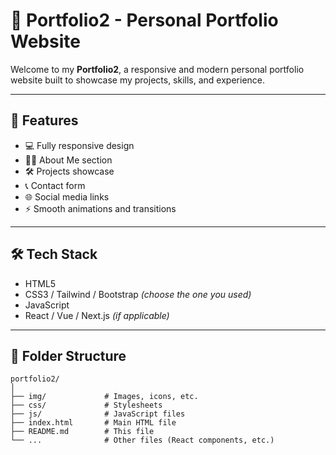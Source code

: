# 💼 Portfolio2 - Personal Portfolio Website

Welcome to my **Portfolio2**, a responsive and modern personal portfolio website built to showcase my projects, skills, and experience.


---

## 🚀 Features

- 💻 Fully responsive design
- 🧑‍💼 About Me section
- 🛠️ Projects showcase
- 📞 Contact form
- 🌐 Social media links
- ⚡ Smooth animations and transitions

---

## 🛠️ Tech Stack

- HTML5  
- CSS3 / Tailwind / Bootstrap *(choose the one you used)*  
- JavaScript  
- React / Vue / Next.js *(if applicable)*

---

## 📁 Folder Structure

```plaintext
portfolio2/
│
├── img/             # Images, icons, etc.
├── css/             # Stylesheets
├── js/              # JavaScript files
├── index.html       # Main HTML file
├── README.md        # This file
└── ...              # Other files (React components, etc.)
